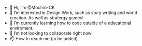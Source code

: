 - 👋 Hi, I’m @Mochro-CK
- 👀 I’m interested in Design Work, such as story writing and world creation. As well as stratergy games!
- 🌱 I’m currently learning how to code outside of a educational enviroment.
- 💞️ I’m not looking to collaborate right now
- 📫 How to reach me (to be added)

<!---
Mochro-CK/Mochro-CK is a ✨ special ✨ repository because its `README.md` (this file) appears on your GitHub profile.
You can click the Preview link to take a look at your changes.
--->
